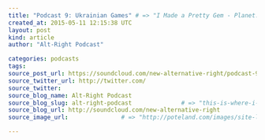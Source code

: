```yaml
---
title: "Podcast 9: Ukrainian Games" # => "I Made a Pretty Gem - Planet.rb"
created_at: 2015-05-11 12:15:38 UTC
layout: post
kind: article
author: "Alt-Right Podcast"

categories: podcasts
tags: 
source_post_url: https://soundcloud.com/new-alternative-right/podcast-9-ukrainian-games    # => "http://poteland.com/blog/i-made-a-pretty-gem-planet-dot-rb/"
source_twitter_url: http://twitter.com/
source_twitter: 
source_blog_name: Alt-Right Podcast
source_blog_slug: alt-right-podcast              # => "this-is-where-i-tell-you-stuff"
source_blog_url: http://soundcloud.com/new-alternative-right               # => "http://poteland.com/articles"
source_image_url:               # => "http://poteland.com/images/site-logo.png"

---
```



<!--
   Andy and Colin are joined by Traditionalist Youth Network&#39;s Matt Parrott to trawl through the choppy waters of global geopolitics in the wake of the Ukraine&#39;s remarkable revolution, one that was chiefly driven by forces from the right. 

Up for discussion are Alexander Dugin&#39;s views that the Ukrainian ultra-nationalists who played a leading part are merely &quot;nazis&quot; in a &quot;Quentin Tarantino style circus&quot; playing a proxy role for the West. Also considered is the prospect of the Ukraine breaking up, Putin&#39;s mindset, and whether America and Russia play symbiotically opposite roles. 

Originally aired in February 2014.           # => "I’ve been hurting to write this ever since we had the idea of creating a Planet for Cubox..." (Continued)
   alt-right-podcast              # => "this-is-where-i-tell-you-stuff"
   http://soundcloud.com/new-alternative-right               # => "http://poteland.com/articles"
                 # => "http://poteland.com/images/site-logo.png"
Andy and Colin are joined by Traditionalist Youth Network's Matt Parrott to trawl through the choppy waters of global geopolitics in the wake of the Ukraine's remarkable revolution, one that was chiefly driven by forces from the right. 

Up for discussion are Alexander Dugin's views that the Ukrainian ultra-nationalists who played a leading part are merely "nazis" in a "Quentin Tarantino style circus" playing a proxy role for the West. Also considered is the prospect of the Ukraine breaking up, Putin's mindset, and whether America and Russia play symbiotically opposite roles. 

Originally aired in February 2014.<div class="">
    <i>Source: <a href="http://soundcloud.com/new-alternative-right">Alt-Right Podcast</a></i>
</div>
